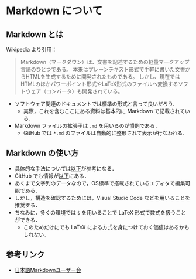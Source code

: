 # Markdown について

## Markdown とは

Wikipedia より引用：

> Markdown（マークダウン）は、文書を記述するための軽量マークアップ言語のひとつである。 本来はプレーンテキスト形式で手軽に書いた文書からHTMLを生成するために開発されたものである。 しかし、現在ではHTMLのほかパワーポイント形式やLaTeX形式のファイルへ変換するソフトウェア（コンバータ）も開発されている。

- ソフトウェア関連のドキュメントでは標準の形式と言って良いだろう．
  - 実際，これを含むここにある資料は基本的に Markdown で記載されている．
- Markdown ファイルの拡張子は `.md` を用いるのが慣例である．
  - GitHub では `*.md` のファイルは自動的に整形されて表示が行なわれる．

## Markdown の使い方

- 具体的な手法については[以下](https://www.markdown.jp/what-is-markdown/)が参考になる．
- GitHub でも情報が[以下](https://docs.github.com/ja/get-started/writing-on-github/getting-started-with-writing-and-formatting-on-github/basic-writing-and-formatting-syntax)にある．
- あくまで文字列のデータなので，OS標準で搭載されているエディタで編集可能である．
- しかし，構造を確認するためには，Visual Studio Code などを用いることを推奨する．
- ちなみに，多くの環境では `$` を用いることで LaTeX 形式で数式を扱うことができる．
  - このためだけにでも LaTeX による方式を身につけておく価値はあるかもしれない．

## 参考リンク

- [日本語Markdownユーザー会](https://www.markdown.jp)
